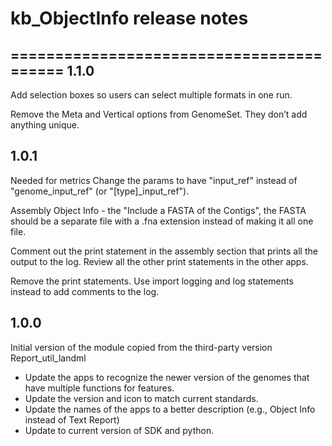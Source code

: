 # kb_ObjectInfo release notes
=========================================
1.1.0
-----
Add selection boxes so users can select  multiple formats in one run.

Remove the Meta and Vertical options from GenomeSet. They don’t add anything unique.

1.0.1
-----
Needed for metrics
Change the params to have "input_ref" instead of "genome_input_ref" (or "[type]_input_ref"). 

Assembly Object Info - the "Include a FASTA of the Contigs", the FASTA should be a separate 
file with a .fna extension instead of making it all one file.

Comment out the print statement in the assembly section that prints all the output to the log.
Review all the other print statements in the other apps.

Remove the print statements. Use import logging and log statements instead to add comments to the log.

1.0.0
-----
Initial version of the module copied from the third-party version Report_util_landml

- Update the apps to recognize the newer version of the genomes that have multiple functions for features.
- Update the version and icon to match current standards.
- Update the names of the apps to a better description (e.g., Object Info instead of Text Report)
- Update to current version of SDK and python.
